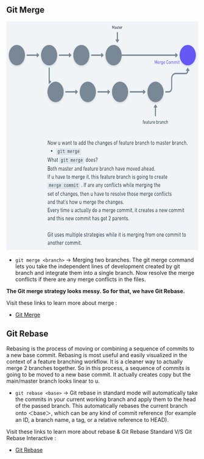 ## Git Merge

<img src="Merge.png"  width="650" height="600">

- `git merge <branch>` -> Merging two branches. The git merge command lets you take the independent lines of development created by git branch and integrate them into a single branch. Now resolve the merge conflicts if there are any merge conflicts in the files.

**The Git merge strategy looks messy. So for that, we have Git Rebase.**

Visit these links to learn more about merge :

- [Git Merge](https://www.atlassian.com/git/tutorials/using-branches/git-merge#:~:text=Merging%20is%20Git's%20way%20of,merge%20into%20the%20current%20branch.)


## Git Rebase

Rebasing is the process of moving or combining a sequence of commits to a new base commit. Rebasing is most useful and easily visualized in the context of a feature branching workflow. It is a cleaner way to actually merge 2 branches together. So in this process, a sequence of commits is going to be moved to a new base commit. It actually creates copy but the main/master branch looks linear to u.

- `git rebase <base>` -> Git rebase in standard mode will automatically take the commits in your current working branch and apply them to the head of the passed branch.
This automatically rebases the current branch onto ＜base＞, which can be any kind of commit reference (for example an ID, a branch name, a tag, or a relative reference to HEAD).

Visit these links to learn more about rebase & Git Rebase Standard V/S Git Rebase Interactive :

- [Git Rebase](https://www.atlassian.com/git/tutorials/rewriting-history/git-rebase)




